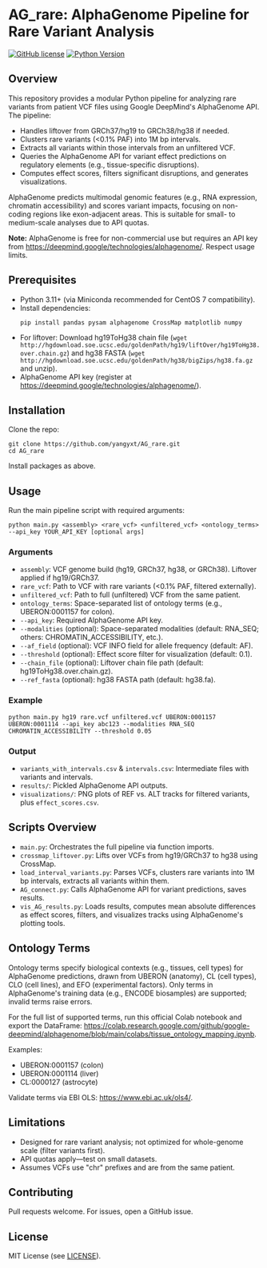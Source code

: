 # AG_rare: AlphaGenome Pipeline for Rare Variant Analysis

[![GitHub license](https://img.shields.io/github/license/yangyxt/AG_rare)](https://github.com/yangyxt/AG_rare/blob/main/LICENSE)
[![Python Version](https://img.shields.io/badge/python-3.11%2B-blue)](https://www.python.org/)

## Overview

This repository provides a modular Python pipeline for analyzing rare variants from patient VCF files using Google DeepMind's AlphaGenome API. The pipeline:
- Handles liftover from GRCh37/hg19 to GRCh38/hg38 if needed.
- Clusters rare variants (<0.1% PAF) into 1M bp intervals.
- Extracts all variants within those intervals from an unfiltered VCF.
- Queries the AlphaGenome API for variant effect predictions on regulatory elements (e.g., tissue-specific disruptions).
- Computes effect scores, filters significant disruptions, and generates visualizations.

AlphaGenome predicts multimodal genomic features (e.g., RNA expression, chromatin accessibility) and scores variant impacts, focusing on non-coding regions like exon-adjacent areas. This is suitable for small- to medium-scale analyses due to API quotas.

**Note:** AlphaGenome is free for non-commercial use but requires an API key from https://deepmind.google/technologies/alphagenome/. Respect usage limits.

## Prerequisites

- Python 3.11+ (via Miniconda recommended for CentOS 7 compatibility).
- Install dependencies:
  ```
  pip install pandas pysam alphagenome CrossMap matplotlib numpy
  ```
- For liftover: Download hg19ToHg38 chain file (`wget http://hgdownload.soe.ucsc.edu/goldenPath/hg19/liftOver/hg19ToHg38.over.chain.gz`) and hg38 FASTA (`wget http://hgdownload.soe.ucsc.edu/goldenPath/hg38/bigZips/hg38.fa.gz` and unzip).
- AlphaGenome API key (register at https://deepmind.google/technologies/alphagenome/).

## Installation

Clone the repo:
```
git clone https://github.com/yangyxt/AG_rare.git
cd AG_rare
```

Install packages as above.

## Usage

Run the main pipeline script with required arguments:

```
python main.py <assembly> <rare_vcf> <unfiltered_vcf> <ontology_terms> --api_key YOUR_API_KEY [optional args]
```

### Arguments
- `assembly`: VCF genome build (hg19, GRCh37, hg38, or GRCh38). Liftover applied if hg19/GRCh37.
- `rare_vcf`: Path to VCF with rare variants (<0.1% PAF, filtered externally).
- `unfiltered_vcf`: Path to full (unfiltered) VCF from the same patient.
- `ontology_terms`: Space-separated list of ontology terms (e.g., UBERON:0001157 for colon).
- `--api_key`: Required AlphaGenome API key.
- `--modalities` (optional): Space-separated modalities (default: RNA_SEQ; others: CHROMATIN_ACCESSIBILITY, etc.).
- `--af_field` (optional): VCF INFO field for allele frequency (default: AF).
- `--threshold` (optional): Effect score filter for visualization (default: 0.1).
- `--chain_file` (optional): Liftover chain file path (default: hg19ToHg38.over.chain.gz).
- `--ref_fasta` (optional): hg38 FASTA path (default: hg38.fa).

### Example
```
python main.py hg19 rare.vcf unfiltered.vcf UBERON:0001157 UBERON:0001114 --api_key abc123 --modalities RNA_SEQ CHROMATIN_ACCESSIBILITY --threshold 0.05
```

### Output
- `variants_with_intervals.csv` & `intervals.csv`: Intermediate files with variants and intervals.
- `results/`: Pickled AlphaGenome API outputs.
- `visualizations/`: PNG plots of REF vs. ALT tracks for filtered variants, plus `effect_scores.csv`.

## Scripts Overview

- `main.py`: Orchestrates the full pipeline via function imports.
- `crossmap_liftover.py`: Lifts over VCFs from hg19/GRCh37 to hg38 using CrossMap.
- `load_interval_variants.py`: Parses VCFs, clusters rare variants into 1M bp intervals, extracts all variants within them.
- `AG_connect.py`: Calls AlphaGenome API for variant predictions, saves results.
- `vis_AG_results.py`: Loads results, computes mean absolute differences as effect scores, filters, and visualizes tracks using AlphaGenome's plotting tools.

## Ontology Terms

Ontology terms specify biological contexts (e.g., tissues, cell types) for AlphaGenome predictions, drawn from UBERON (anatomy), CL (cell types), CLO (cell lines), and EFO (experimental factors). Only terms in AlphaGenome's training data (e.g., ENCODE biosamples) are supported; invalid terms raise errors.

For the full list of supported terms, run this official Colab notebook and export the DataFrame: https://colab.research.google.com/github/google-deepmind/alphagenome/blob/main/colabs/tissue_ontology_mapping.ipynb.

Examples:
- UBERON:0001157 (colon)
- UBERON:0001114 (liver)
- CL:0000127 (astrocyte)

Validate terms via EBI OLS: https://www.ebi.ac.uk/ols4/.

## Limitations
- Designed for rare variant analysis; not optimized for whole-genome scale (filter variants first).
- API quotas apply—test on small datasets.
- Assumes VCFs use "chr" prefixes and are from the same patient.

## Contributing
Pull requests welcome. For issues, open a GitHub issue.

## License
MIT License (see [LICENSE](LICENSE)).

